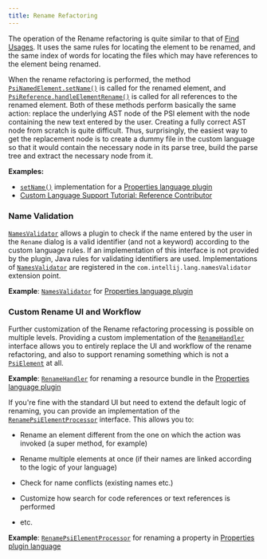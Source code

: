 ```yaml
---
title: Rename Refactoring
---
```

<!-- Copyright 2000-2020 JetBrains s.r.o. and other contributors. Use of this source code is governed by the Apache 2.0 license that can be found in the LICENSE file. -->

The operation of the Rename refactoring is quite similar to that of [Find Usages](find_usages.md).
It uses the same rules for locating the element to be renamed, and the same index of words for locating the files which may have references to the element being renamed.

When the rename refactoring is performed, the method
[`PsiNamedElement.setName()`](upsource:///platform/core-api/src/com/intellij/psi/PsiNamedElement.java)
is called for the renamed element, and
[`PsiReference.handleElementRename()`](upsource:///platform/core-api/src/com/intellij/psi/PsiReference.java)
is called for all references to the renamed element.
Both of these methods perform basically the same action: replace the underlying AST node of the PSI element with the node containing the new text entered by the user.
Creating a fully correct AST node from scratch is quite difficult.
Thus, surprisingly, the easiest way to get the replacement node is to create a dummy file in the custom language so that it would contain the necessary node in its parse tree, build the parse tree and extract the necessary node from it.

**Examples:**
- [`setName()`](upsource:///plugins/properties/properties-psi-impl/src/com/intellij/lang/properties/psi/impl/PropertyImpl.java) implementation for a [Properties language plugin](upsource:///plugins/properties)
- [Custom Language Support Tutorial: Reference Contributor](/tutorials/custom_language_support/reference_contributor.md)

### Name Validation
[`NamesValidator`](upsource:///platform/lang-api/src/com/intellij/lang/refactoring/NamesValidator.java) allows a plugin to check if the name entered by the user in the `Rename` dialog is a valid identifier (and not a keyword) according to the custom language rules.
If an implementation of this interface is not provided by the plugin, Java rules for validating identifiers are used.
Implementations of
[`NamesValidator`](upsource:///platform/lang-api/src/com/intellij/lang/refactoring/NamesValidator.java)
are registered in the `com.intellij.lang.namesValidator` extension point.

**Example**:
[`NamesValidator`](upsource:///plugins/properties/src/com/intellij/lang/properties/PropertiesNamesValidator.java)
for
[Properties language plugin](upsource:///plugins/properties)


### Custom Rename UI and Workflow
Further customization of the Rename refactoring processing is possible on multiple levels.
Providing a custom implementation of the
[`RenameHandler`](upsource:///platform/lang-api/src/com/intellij/refactoring/rename/RenameHandler.java)
interface allows you to entirely replace the UI and workflow of the rename refactoring, and also to support renaming something which is not a
[`PsiElement`](upsource:///platform/core-api/src/com/intellij/psi/PsiElement.java)
at all.

**Example**:
[`RenameHandler`](upsource:///plugins/properties/properties-resource-bundle-editor/src/com/intellij/lang/properties/refactoring/rename/ResourceBundleFromEditorRenameHandler.java)
for renaming a resource bundle in the
[Properties language plugin](upsource:///plugins/properties)


If you're fine with the standard UI but need to extend the default logic of renaming, you can provide an implementation of the
[`RenamePsiElementProcessor`](upsource:///platform/lang-impl/src/com/intellij/refactoring/rename/RenamePsiElementProcessor.java)
interface.
This allows you to:

*  Rename an element different from the one on which the action was invoked (a super method, for example)

*  Rename multiple elements at once (if their names are linked according to the logic of your language)

*  Check for name conflicts (existing names etc.)

*  Customize how search for code references or text references is performed

*  etc.

**Example**:
[`RenamePsiElementProcessor`](upsource:///plugins/properties/src/com/intellij/lang/properties/refactoring/rename/RenamePropertyProcessor.java)
for renaming a property in
[Properties plugin language](upsource:///plugins/properties)
